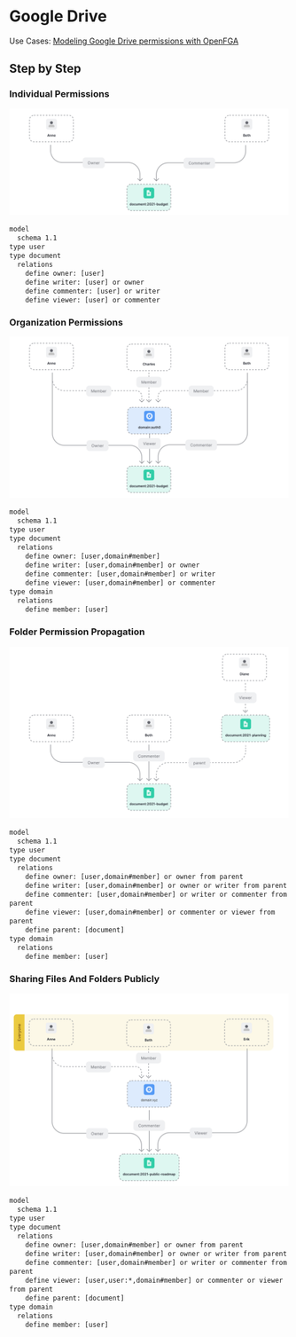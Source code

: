 # Google Drive

Use Cases: [Modeling Google Drive permissions with OpenFGA](https://openfga.dev/docs/modeling/advanced/gdrive)

## Step by Step

### Individual Permissions

![individual](images/individual.svg)

```dsl
model
  schema 1.1
type user
type document
  relations
    define owner: [user]
    define writer: [user] or owner
    define commenter: [user] or writer
    define viewer: [user] or commenter
```

### Organization Permissions

![organization](images/organizations.svg)

```dsl
model
  schema 1.1
type user
type document
  relations
    define owner: [user,domain#member]
    define writer: [user,domain#member] or owner
    define commenter: [user,domain#member] or writer
    define viewer: [user,domain#member] or commenter
type domain
  relations
    define member: [user]
```

### Folder Permission Propagation

![folder](images/folder.svg)

```dsl
model
  schema 1.1
type user
type document
  relations
    define owner: [user,domain#member] or owner from parent
    define writer: [user,domain#member] or owner or writer from parent
    define commenter: [user,domain#member] or writer or commenter from parent
    define viewer: [user,domain#member] or commenter or viewer from parent
    define parent: [document]
type domain
  relations
    define member: [user]
```

### Sharing Files And Folders Publicly

![sharing](images/sharing.svg)

```dsl
model
  schema 1.1
type user
type document
  relations
    define owner: [user,domain#member] or owner from parent
    define writer: [user,domain#member] or owner or writer from parent
    define commenter: [user,domain#member] or writer or commenter from parent
    define viewer: [user,user:*,domain#member] or commenter or viewer from parent
    define parent: [document]
type domain
  relations
    define member: [user]
```

